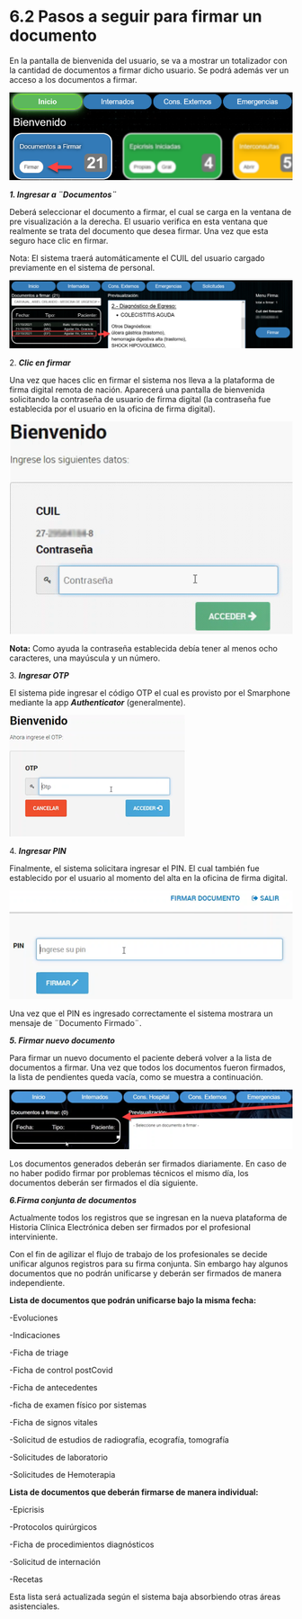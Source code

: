 # 6.2 Pasos a seguir para firmar un documento

En la pantalla de bienvenida del usuario, se va a mostrar un totalizador con la cantidad de documentos a firmar dicho usuario. Se podrá además ver un acceso a los documentos a firmar.

![](<../.gitbook/assets/image (3).png>)

_**1. Ingresar a ¨Documentos¨**_

Deberá seleccionar el documento a firmar, el cual se carga en la ventana de pre visualización a la derecha. El usuario verifica en esta ventana que realmente se trata del documento que desea firmar. Una vez que esta seguro hace clic en firmar.

Nota: El sistema traerá automáticamente el CUIL del usuario cargado previamente en el sistema de personal.

![](<../.gitbook/assets/image (64).png>)

2\. _**Clic en firmar**_

Una vez que haces clic en firmar el sistema nos lleva a la plataforma de firma digital remota de nación. Aparecerá una pantalla de bienvenida solicitando la contraseña de usuario de firma digital (la contraseña fue establecida por el usuario en la oficina de firma digital).

![](<../.gitbook/assets/image (98).png>)

**Nota:** Como ayuda la contraseña establecida debía tener al menos ocho caracteres, una mayúscula y un número.

3\. _**Ingresar OTP**_

El sistema pide ingresar el código OTP el cual es provisto por el Smarphone mediante la app _**Authenticator**_ (generalmente).

![](<../.gitbook/assets/image (51).png>)

4\. _**Ingresar PIN**_

Finalmente, el sistema solicitara ingresar el PIN. El cual también fue establecido por el usuario al momento del alta en la oficina de firma digital.

![](<../.gitbook/assets/image (78).png>)

Una vez que el PIN es ingresado correctamente el sistema mostrara un mensaje de ¨Documento Firmado¨.

_**5. Firmar nuevo documento**_

Para firmar un nuevo documento el paciente deberá volver a la lista de documentos a firmar. Una vez que todos los documentos fueron firmados, la lista de pendientes queda vacía, como se muestra a continuación.

![](<../.gitbook/assets/image (72).png>)

Los documentos generados deberán ser firmados diariamente. En caso de no haber podido firmar por problemas técnicos el mismo día, los documentos deberán ser firmados el día siguiente.

_**6.Firma conjunta de documentos**_

Actualmente todos los registros que se ingresan en la nueva plataforma de Historia Clínica Electrónica deben ser firmados por el profesional interviniente.

Con el fin de agilizar el flujo de trabajo de los profesionales se decide unificar algunos registros para su firma conjunta. Sin embargo hay algunos documentos que no podrán unificarse y deberán ser firmados de manera independiente.

**Lista de documentos que podrán unificarse bajo la misma fecha:**

\-Evoluciones

\-Indicaciones

\-Ficha de triage

\-Ficha de control postCovid

\-Ficha de antecedentes

\-ficha de examen físico por sistemas

\-Ficha de signos vitales

\-Solicitud de estudios de radiografía, ecografía, tomografía

\-Solicitudes de laboratorio

\-Solicitudes de Hemoterapia

**Lista de documentos que deberán firmarse de manera individual:**

\-Epicrisis

\-Protocolos quirúrgicos

\-Ficha de procedimientos diagnósticos

\-Solicitud de internación

\-Recetas

Esta lista será actualizada según el sistema baja absorbiendo otras áreas asistenciales.
